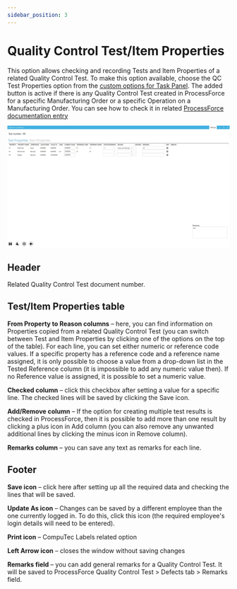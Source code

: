 ```yaml
---
sidebar_position: 3
---
```


# Quality Control Test/Item Properties

This option allows checking and recording Tests and Item Properties of a related Quality Control Test. To make this option available, choose the QC Test Properties option from the [custom options for Task Panel](../../customization/overview.md#task-tile-and-task-panel-customization). The added button is active if there is any Quality Control Test created in ProcessForce for a specific Manufacturing Order or a specific Operation on a Manufacturing Order. You can see how to check it in related [ProcessForce documentation entry](/docs/processforce/user-guide/quality-control/quality-control-test/overview#transaction)

![Quality Control](./media/quality-control-test-item-properties/quality-control.webp)

## Header

Related Quality Control Test document number.

## Test/Item Properties table

**From Property to Reason columns** – here, you can find information on Properties copied from a related Quality Control Test (you can switch between Test and Item Properties by clicking one of the options on the top of the table). For each line, you can set either numeric or reference code values. If a specific property has a reference code and a reference name assigned, it is only possible to choose a value from a drop-down list in the Tested Reference column (it is impossible to add any numeric value then). If no Reference value is assigned, it is possible to set a numeric value.

**Checked column** – click this checkbox after setting a value for a specific line. The checked lines will be saved by clicking the Save icon.

**Add/Remove column** – If the option for creating multiple test results is checked in ProcessForce, then it is possible to add more than one result by clicking a plus icon in Add column (you can also remove any unwanted additional lines by clicking the minus icon in Remove column).

**Remarks column** – you can save any text as remarks for each line.

## Footer

**Save icon** – click here after setting up all the required data and checking the lines that will be saved.

**Update As icon** – Changes can be saved by a different employee than the one currently logged in. To do this, click this icon (the required employee's login details will need to be entered).

**Print icon** – CompuTec Labels related option

**Left Arrow icon** – closes the window without saving changes

**Remarks field** – you can add general remarks for a Quality Control Test. It will be saved to ProcessForce Quality Control Test > Defects tab > Remarks field.
